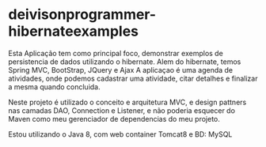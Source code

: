 # deivisonprogrammer-hibernateexamples

Esta Aplicação tem como principal foco, demonstrar exemplos de persistencia de dados utilizando o hibernate.
Alem do hibernate, temos Spring MVC, BootStrap, JQuery e Ajax
A aplicaçao é uma agenda de atividades, onde podemos cadastrar uma atividade, citar detalhes e finalizar a mesma quando concluida.

Neste projeto é utilizado o conceito e arquitetura MVC, e design pattners nas camadas DAO, Connection e Listener, e não poderia esquecer do Maven como meu gerenciador de dependencias do meu projeto.

Estou utilizando o Java 8, com web container Tomcat8 e BD: MySQL 

